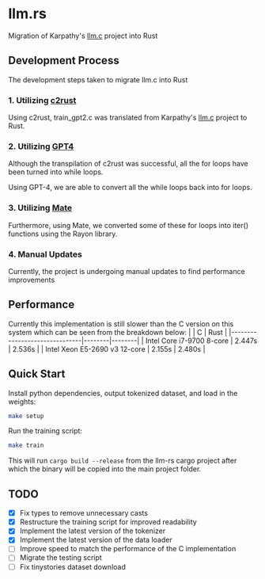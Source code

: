 # llm.rs

Migration of Karpathy's [llm.c](https://github.com/karpathy/llm.c) project into Rust

## Development Process

The development steps taken to migrate llm.c into Rust

### 1. Utilizing [c2rust](https://github.com/immunant)

Using c2rust, train_gpt2.c was translated from Karpathy's [llm.c](https://github.com/karpathy/llm.c) project to Rust.

### 2. Utilizing [GPT4](https://chat.openai.com)

Although the transpilation of c2rust was successful, all the for loops have been turned into while loops.

Using GPT-4, we are able to convert all the while loops back into for loops.

### 3. Utilizing [Mate](https://github.com/trusted-programming/mate)

Furthermore, using Mate, we converted some of these for loops into iter() functions using the Rayon library.

### 4. Manual Updates

Currently, the project is undergoing manual updates to find performance improvements

## Performance

Currently this implementation is still slower than the C version on this system which can be seen from the breakdown below:
|                               | C      | Rust   |
|-------------------------------|--------|--------|
| Intel Core i7-9700 8-core     | 2.447s | 2.536s |
| Intel Xeon E5-2690 v3 12-core | 2.155s | 2.480s |

## Quick Start

Install python dependencies, output tokenized dataset, and load in the weights:

```bash
make setup
```

Run the training script:

```bash
make train
```

This will run `cargo build --release` from the llm-rs cargo project after which the binary will be copied into the main project folder.

## TODO

- [X] Fix types to remove unnecessary casts
- [X] Restructure the training script for improved readability
- [X] Implement the latest version of the tokenizer
- [X] Implement the latest version of the data loader
- [ ] Improve speed to match the performance of the C implementation 
- [ ] Migrate the testing script
- [ ] Fix tinystories dataset download
